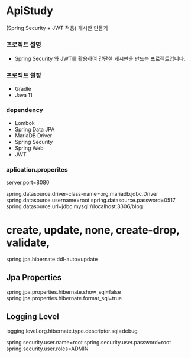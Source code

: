 # ApiStudy
(Spring Security + JWT 적용) 게시판 만들기

### 프로젝트 설명
- Spring Security 와 JWT를 활용하여 간단한 게시판을 만드는 프로젝트입니다.

### 프로젝트 설정
- Gradle
- Java 11

### dependency 
- Lombok
- Spring Data JPA
- MariaDB Driver
- Spring Security
- Spring Web
- JWT


### aplication.properites

server.port=8080

spring.datasource.driver-class-name=org.mariadb.jdbc.Driver
spring.datasource.username=root
spring.datasource.password=0517
spring.datasource.url=jdbc:mysql://localhost:3306/blog

# create, update, none, create-drop, validate,
spring.jpa.hibernate.ddl-auto=update

## Jpa Properties
spring.jpa.properties.hibernate.show_sql=false
spring.jpa.properties.hibernate.format_sql=true

## Logging Level
logging.level.org.hibernate.type.descriptor.sql=debug

spring.security.user.name=root
spring.security.user.password=root
spring.security.user.roles=ADMIN
